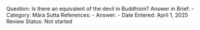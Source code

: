 Question: Is there an equivalent of the devil in Buddhism?
Answer in Brief: -
 Category: Māra
Sutta References: -
Answer: -
Date Entered: April 1, 2025
Review Status: Not started